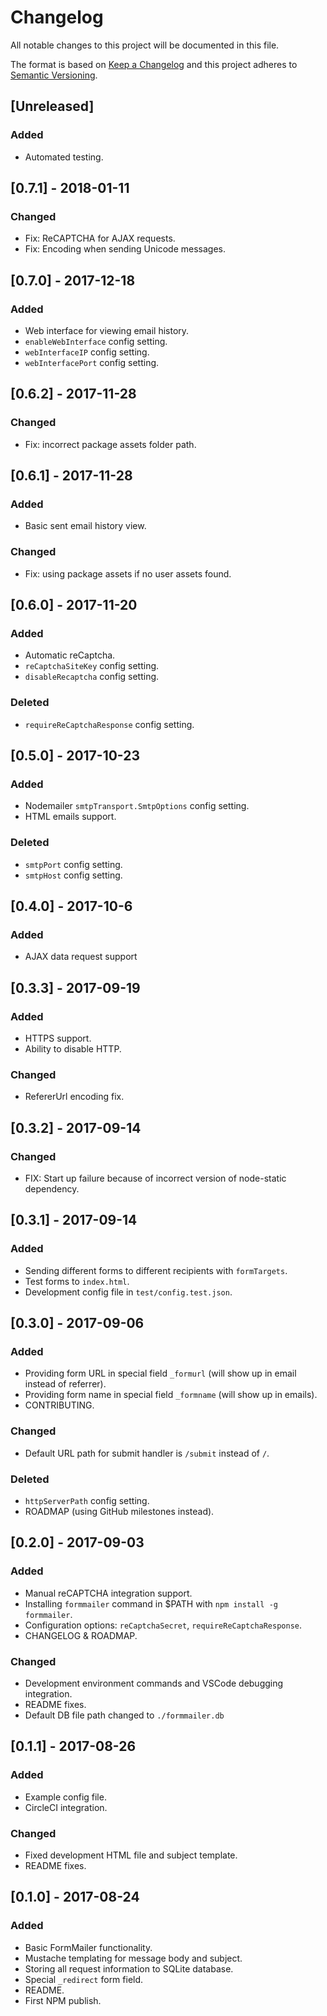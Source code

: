 # Changelog
All notable changes to this project will be documented in this file.

The format is based on [Keep a Changelog](http://keepachangelog.com/en/1.0.0/)
and this project adheres to [Semantic Versioning](http://semver.org/spec/v2.0.0.html).

## [Unreleased]
### Added
- Automated testing.

## [0.7.1] - 2018-01-11
### Changed
- Fix: ReCAPTCHA for AJAX requests.
- Fix: Encoding when sending Unicode messages.

## [0.7.0] - 2017-12-18
### Added
- Web interface for viewing email history.
- `enableWebInterface` config setting.
- `webInterfaceIP` config setting.
- `webInterfacePort` config setting.

## [0.6.2] - 2017-11-28
### Changed
- Fix: incorrect package assets folder path.

## [0.6.1] - 2017-11-28
### Added
- Basic sent email history view.

### Changed
- Fix: using package assets if no user assets found.

## [0.6.0] - 2017-11-20
### Added
- Automatic reCaptcha.
- `reCaptchaSiteKey` config setting.
- `disableRecaptcha` config setting.

### Deleted
- `requireReCaptchaResponse` config setting.

## [0.5.0] - 2017-10-23
### Added
- Nodemailer `smtpTransport.SmtpOptions` config setting.
- HTML emails support.

### Deleted
- `smtpPort` config setting.
- `smtpHost` config setting.

## [0.4.0] - 2017-10-6
### Added
- AJAX data request support

## [0.3.3] - 2017-09-19
### Added
- HTTPS support.
- Ability to disable HTTP.

### Changed
- RefererUrl encoding fix.

## [0.3.2] - 2017-09-14
### Changed
- FIX: Start up failure because of incorrect version of node-static dependency.

## [0.3.1] - 2017-09-14
### Added
- Sending different forms to different recipients with `formTargets`.
- Test forms to `index.html`.
- Development config file in `test/config.test.json`.

## [0.3.0] - 2017-09-06
### Added
- Providing form URL in special field `_formurl` (will show up in email instead of referrer).
- Providing form name in special field `_formname` (will show up in emails).
- CONTRIBUTING.

### Changed
- Default URL path for submit handler is `/submit` instead of `/`.

### Deleted
- `httpServerPath` config setting.
- ROADMAP (using GitHub milestones instead).

## [0.2.0] - 2017-09-03
### Added
- Manual reCAPTCHA integration support.
- Installing `formmailer` command in $PATH with `npm install -g formmailer`.
- Configuration options: `reCaptchaSecret`, `requireReCaptchaResponse`.
- CHANGELOG & ROADMAP.

### Changed
- Development environment commands and VSCode debugging integration.
- README fixes.
- Default DB file path changed to `./formmailer.db`

## [0.1.1] - 2017-08-26
### Added
- Example config file.
- CircleCI integration.

### Changed
- Fixed development HTML file and subject template.
- README fixes.

## [0.1.0] - 2017-08-24
### Added
- Basic FormMailer functionality.
- Mustache templating for message body and subject.
- Storing all request information to SQLite database.
- Special `_redirect` form field.
- README.
- First NPM publish.

